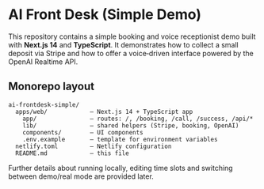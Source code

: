 # AI Front Desk (Simple Demo)

This repository contains a simple booking and voice receptionist demo built with **Next.js 14** and **TypeScript**. It demonstrates how to collect a small deposit via Stripe and how to offer a voice‑driven interface powered by the OpenAI Realtime API.

## Monorepo layout

```
ai-frontdesk-simple/
  apps/web/            – Next.js 14 + TypeScript app
    app/               – routes: /, /booking, /call, /success, /api/*
    lib/               – shared helpers (Stripe, booking, OpenAI)
    components/        – UI components
    .env.example       – template for environment variables
  netlify.toml         – Netlify configuration
  README.md            – this file
```

Further details about running locally, editing time slots and switching between demo/real mode are provided later.
